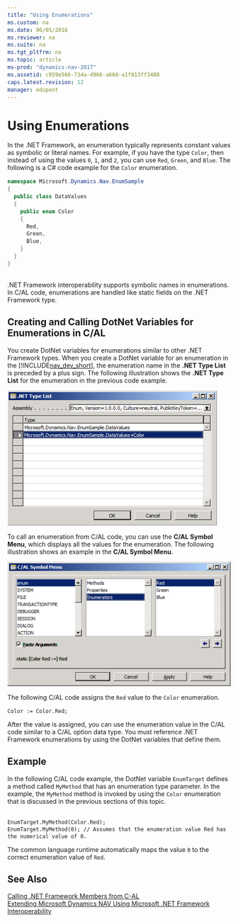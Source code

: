 ```yaml
---
title: "Using Enumerations"
ms.custom: na
ms.date: 06/05/2016
ms.reviewer: na
ms.suite: na
ms.tgt_pltfrm: na
ms.topic: article
ms-prod: "dynamics-nav-2017"
ms.assetid: c959e566-734a-4966-a668-a1f813ff3488
caps.latest.revision: 12
manager: edupont
---
```

# Using Enumerations
In the .NET Framework, an enumeration typically represents constant values as symbolic or literal names. For example, if you have the type `Color`, then instead of using the values `0`, `1`, and `2`, you can use `Red`, `Green`, and `Blue`. The following is a C\# code example for the `Color` enumeration.  
  
```c#  
namespace Microsoft.Dynamics.Nav.EnumSample  
{  
  public class DataValues  
  {  
    public enum Color   
    {  
      Red,  
      Green,  
      Blue,  
    }  
  }  
}  
  
```  
  
 .NET Framework interoperability supports symbolic names in enumerations. In C/AL code, enumerations are handled like static fields on the .NET Framework type.  
  
## Creating and Calling DotNet Variables for Enumerations in C/AL  
 You create DotNet variables for enumerations similar to other .NET Framework types. When you create a DotNet variable for an enumeration in the [!INCLUDE[nav_dev_short](includes/nav_dev_short_md.md)], the enumeration name in the **.NET Type List** is preceded by a plus sign. The following illustration shows the **.NET Type List** for the enumeration in the previous code example.  
  
 ![.NET Type List showing enumeration](media/NAV_DotNet_Enum_Setup.png "NAV\_DotNet\_Enum\_Setup")  
  
 To call an enumeration from C/AL code, you can use the **C/AL Symbol Menu**, which displays all the values for the enumeration. The following illustration shows an example in the **C/AL Symbol Menu**.  
  
 ![C&#47;AL Symbol Menu showing enumeration values](media/NAV_Dotnet_Enum_Symbol.png "NAV\_Dotnet\_Enum\_Symbol")  
  
 The following C/AL code assigns the `Red` value to the `Color` enumeration.  
  
```  
Color := Color.Red;  
```  
  
 After the value is assigned, you can use the enumeration value in the C/AL code similar to a C/AL option data type. You must reference .NET Framework enumerations by using the DotNet variables that define them.  
  
## Example  
 In the following C/AL code example, the DotNet variable `EnumTarget` defines a method called `MyMethod` that has an enumeration type parameter. In the example, the `MyMethod` method is invoked by using the `Color` enumeration that is discussed in the previous sections of this topic.  
  
```  
  
EnumTarget.MyMethod(Color.Red);  
EnumTarget.MyMethod(0); // Assumes that the enumeration value Red has the numerical value of 0.  
```  
  
 The common language runtime automatically maps the value `0` to the correct enumeration value of `Red`.  
  
## See Also  
 [Calling .NET Framework Members from C-AL](Calling-.NET-Framework-Members-from-C-AL.md)   
 [Extending Microsoft Dynamics NAV Using Microsoft .NET Framework Interoperability](Extending-Microsoft-Dynamics-NAV-Using-Microsoft-.NET-Framework-Interoperability.md)